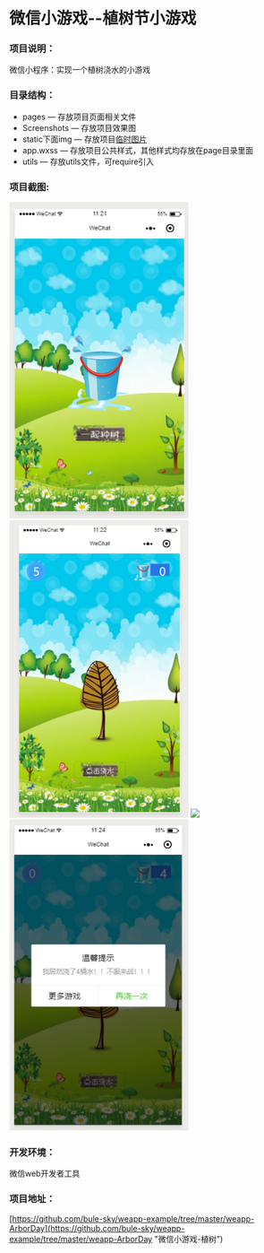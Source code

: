 # 微信小游戏--植树节小游戏
### 项目说明：
微信小程序：实现一个植树浇水的小游戏  

### 目录结构：
- pages — 存放项目页面相关文件
-  Screenshots — 存放项目效果图
- static下面img — 存放项目[临时图片](http://# "注：项目中所有图片均已转成base64")
- app.wxss — 存放项目公共样式，其他样式均存放在page目录里面
- utils — 存放utils文件，可require引入

### 项目截图:

<img src="./screenshots/home.png" width="320px" style="display:inline;">
    
<img src="./screenshots/first-page.png" width="320px" style="display:inline;">

<img src="/screenshots/animate-page.png" width="320px" style="display:inline;">

<img src="./screenshots/more-page.png" width="320px" style="display:inline;">

### 开发环境：
微信web开发者工具

### 项目地址：
[https://github.com/bule-sky/weapp-example/tree/master/weapp-ArborDay](https://github.com/bule-sky/weapp-example/tree/master/weapp-ArborDay "微信小游戏-植树")